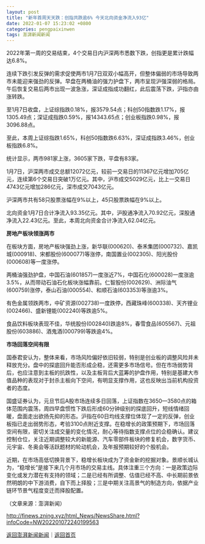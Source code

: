 ```yaml
---
layout: post
title: "新年首周天天跌：创指共跌逾6% 今天北向资金净流入93亿"
date: 2022-01-07 15:23:02 +0800
categories: pengpaixinwen
tags: 澎湃新闻新闻
---
```

<p>2022年第一周的交易结束，4个交易日内沪深两市悉数下跌，创指更是累计跌幅达6.8%。</p>
 <p>连续下跌引发反弹的需求促使两市1月7日双双小幅高开，但整体偏弱的市场导致两市未能迎来强劲的反弹。早盘在两桶油的强力护盘下，两市呈现沪强深弱的格局。午后恢复交易后两市出现一波急涨，深证成指成功翻红，此后震荡下跌，沪指亦由涨转跌。</p>
 <p>至1月7日收盘，上证综指跌0.18%，报3579.54点；科创50指数跌1.17%，报1305.49点；深证成指跌0.59%，报14343.65点；创业板指跌0.98%，报3096.88点。</p>
 <p>至此，本周上证综指跌1.65%，科创50指数跌6.63%，深证成指跌3.46%，创业板指跌6.8%。</p>
 <p>统计显示，两市981家上涨，3605家下跌，平盘有83家。</p>
 <p>1月7日，沪深两市成交总额12072亿元，较前一交易日的11367亿元增加705亿元，连续第6个交易日突破1万亿元。其中，沪市成交5029亿元，比上一交易日4743亿元增加286亿元，深市成交7043亿元。</p>
 <p>沪深两市共有58只股票涨幅在9%以上，45只股票跌幅在9%以上。</p>
 <p>北向资金1月7日合计净流入93.35亿元。其中，沪股通净流入70.92亿元，深股通净流入22.43亿元。至此，本周北向资金合计净流入62.04亿元。</p>
 <p><strong>房地产板块领涨两市</strong></p>
 <p>在板块方面，房地产板块强劲上涨，新华联(000620)、泰禾集团(000732)、嘉凯城(000918)、宋都股份(600077)等涨停，南国置业(002305)、阳光股份(000608)等一度涨停。</p>
 <p>两桶油强劲护盘，中国石油(601857)一度涨近7%，中国石化(600028)一度涨逾3.5%，从而带动石油石化板块涨幅靠前。仁智股份(002629)、洲际油气(600759)涨停，泰山石油(000554)、和顺石油(603353)等涨逾3%。</p>
 <p>有色金属领跌两市，中矿资源(002738)一度跌停，西藏珠峰(600338)、天齐锂业(002466)、盛新锂能(002240)等跌逾5%。</p>
 <p>食品饮料板块表现不佳，华统股份(002840)跌逾8%，春雪食品(605567)、元祖股份(603886)、酒鬼酒(000799)等跌逾4%。</p>
 <p><strong>市场回落空间有限</strong></p>
 <p>国泰君安认为，整体来看，市场风险偏好依旧较弱，特别是创业板的调整风险并未释放充分。盘中的探底回升能否形成企稳，还需更多市场信号。但在市场弱势背后，也应注意到主板的抗跌性，以及主板背后大蓝筹的护盘作用，特别是基建大市值品种的表现对于封杀主板向下空间，有明显支撑作用，这也反映出当前机构投资者的态度。</p>
 <p>国盛证券认为，元旦节后A股市场连续多日回落，上证指数在3650—3580点的箱体范围内震荡，周四早盘惯性下跌后形成60分钟级别的探底回升，短线情绪回暖，盘面走出欲扬先抑的形态。沪指在60日均线支撑位体现了一定的反弹，创业板指已走出弱势形态，考验3100点附近支撑。在稳增长的政策预期下，市场回落空间有限，密切关注成交量的变化情况，耐心等待指数支撑点位的企稳确认。建议控制仓位，关注近期调整较大的新能源、汽车零部件板块的修复机会，数字货币、元宇宙、冬奥会等活跃题材的轮动机会，及年报预期较好的个股机会。</p>
 <p>近期，在市场高低切换背景下，稳增长板块成为了资金新的挖掘对象。景顺长城认为，“稳增长”是接下来几个月市场的交易主线。具体注重三个方向：一是政策边际变化或发力潜在有支持的领域；二是已经有所调整、估值已经不高、中长期前景依然明朗的中下游消费，自下而上择股；三是中期关注高景气的制造方向，依据产业链环节景气程度变迁而择股配置。</p><p class="em_media">（文章来源：澎湃新闻）</p>

<http://finews.zning.xyz/html_News/NewsShare.html?infoCode=NW202201072240199563>

[返回澎湃新闻新闻](//finews.withounder.com/category/pengpaixinwen.html)｜[返回首页](//finews.withounder.com/)